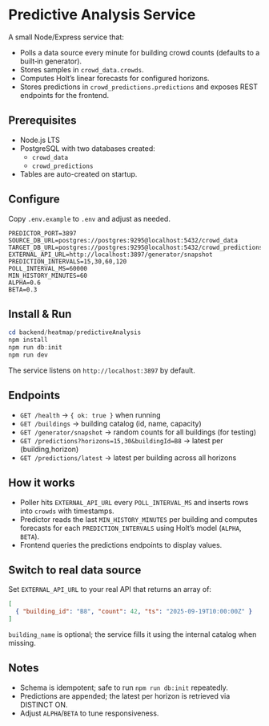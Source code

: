 # Predictive Analysis Service

A small Node/Express service that:
- Polls a data source every minute for building crowd counts (defaults to a built‑in generator).
- Stores samples in `crowd_data.crowds`.
- Computes Holt’s linear forecasts for configured horizons.
- Stores predictions in `crowd_predictions.predictions` and exposes REST endpoints for the frontend.

## Prerequisites
- Node.js LTS
- PostgreSQL with two databases created:
  - `crowd_data`
  - `crowd_predictions`
- Tables are auto-created on startup.

## Configure
Copy `.env.example` to `.env` and adjust as needed.

```env
PREDICTOR_PORT=3897
SOURCE_DB_URL=postgres://postgres:9295@localhost:5432/crowd_data
TARGET_DB_URL=postgres://postgres:9295@localhost:5432/crowd_predictions
EXTERNAL_API_URL=http://localhost:3897/generator/snapshot
PREDICTION_INTERVALS=15,30,60,120
POLL_INTERVAL_MS=60000
MIN_HISTORY_MINUTES=60
ALPHA=0.6
BETA=0.3
```

## Install & Run
```powershell
cd backend/heatmap/predictiveAnalysis
npm install
npm run db:init
npm run dev
```
The service listens on `http://localhost:3897` by default.

## Endpoints
- `GET /health` → `{ ok: true }` when running
- `GET /buildings` → building catalog (id, name, capacity)
- `GET /generator/snapshot` → random counts for all buildings (for testing)
- `GET /predictions?horizons=15,30&buildingId=B8` → latest per (building,horizon)
- `GET /predictions/latest` → latest per building across all horizons

## How it works
- Poller hits `EXTERNAL_API_URL` every `POLL_INTERVAL_MS` and inserts rows into `crowds` with timestamps.
- Predictor reads the last `MIN_HISTORY_MINUTES` per building and computes forecasts for each `PREDICTION_INTERVALS` using Holt’s model (`ALPHA`, `BETA`).
- Frontend queries the predictions endpoints to display values.

## Switch to real data source
Set `EXTERNAL_API_URL` to your real API that returns an array of:
```json
[
  { "building_id": "B8", "count": 42, "ts": "2025-09-19T10:00:00Z" }
]
```
`building_name` is optional; the service fills it using the internal catalog when missing.

## Notes
- Schema is idempotent; safe to run `npm run db:init` repeatedly.
- Predictions are appended; the latest per horizon is retrieved via DISTINCT ON.
- Adjust `ALPHA`/`BETA` to tune responsiveness.